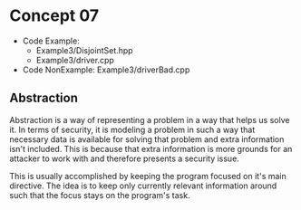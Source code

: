 # Concept 07
* Code Example: 
  * Example3/DisjointSet.hpp
  * Example3/driver.cpp
* Code NonExample: Example3/driverBad.cpp

## Abstraction
Abstraction is a way of representing a problem in a way that helps us solve it. 
In terms of security, it is modeling a problem in such a way that necessary 
data is available for solving that problem and extra information isn't included. 
This is because that extra information is more grounds for an attacker to work 
with and therefore presents a security issue.

This is usually accomplished by keeping the program focused on it's main 
directive. The idea is to keep only currently relevant information around such 
that the focus stays on the program's task.